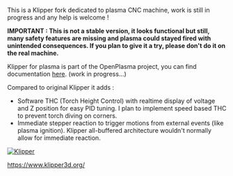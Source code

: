 This is a Klipper fork dedicated to plasma CNC machine, work is still in progress and any help is welcome !

**IMPORTANT : This is not a stable version, it looks functional but still, many safety features are missing and plasma could stayed fired with unintended consequences. If you plan to give it a try, please don't do it on the real machine.**

Klipper for plasma is part of the OpenPlasma project, you can find documentation [here](https://openplasma.readthedocs.io). (work in progress...)

Compared to original Klipper it adds :
- Software THC (Torch Height Control) with realtime display of voltage and Z position for easy PID tuning. I plan to implement speed based THC to prevent torch diving on corners.
- Immediate stepper reaction to trigger motions from external events (like plasma ignition). Klipper all-buffered architecture wouldn't normally allow for immediate reaction.

[![Klipper](docs/img/klipper-logo-small.png)](https://www.klipper3d.org/)

https://www.klipper3d.org/
